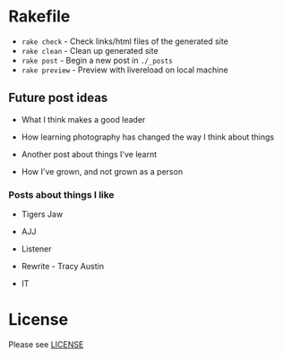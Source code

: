 # Rakefile
- `rake check`    - Check links/html files of the generated site
- `rake clean`    - Clean up generated site
- `rake post`     - Begin a new post in `./_posts`
- `rake preview`  - Preview with livereload on local machine

## Future post ideas

- What I think makes a good leader

- How learning photography has changed the way I think about things

- Another post about things I've learnt
- How I've grown, and not grown as a person

### Posts about things I like

- Tigers Jaw

- AJJ
- Listener

- Rewrite - Tracy Austin

- IT

# License

Please see [LICENSE](./LICENSE)
